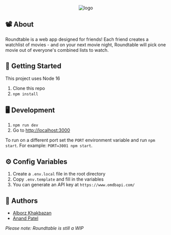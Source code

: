 
<p align="center"> 
  <img src="./public/logo.png" alt="logo">
</p>

## 📽️ About
Roundtable is a web app designed for friends! Each friend creates a watchlist of movies - and on your next movie night, Roundtable will pick one movie out of everyone's combined lists to watch.

## 👟 Getting Started

This project uses Node 16

1. Clone this repo
1. `npm install`

## 🖥️ Development

1. `npm run dev`
1. Go to [http://localhost:3000](http://localhost:3000)

To run on a different port set the `PORT` environment variable and run `npm start`. For example: `PORT=3001 npm start`.

## ⚙️ Config Variables

1. Create a `.env.local` file in the root directory
1. Copy `.env.template` and fill in the variables
1. You can generate an API key at `https://www.omdbapi.com/`

## 📝 Authors
- [Alborz Khakbazan](https://www.linkedin.com/in/alborzk/)
- [Anand Patel](https://www.linkedin.com/in/anand-patel-b20954202/)

*Please note: Roundtable is still a WIP*
